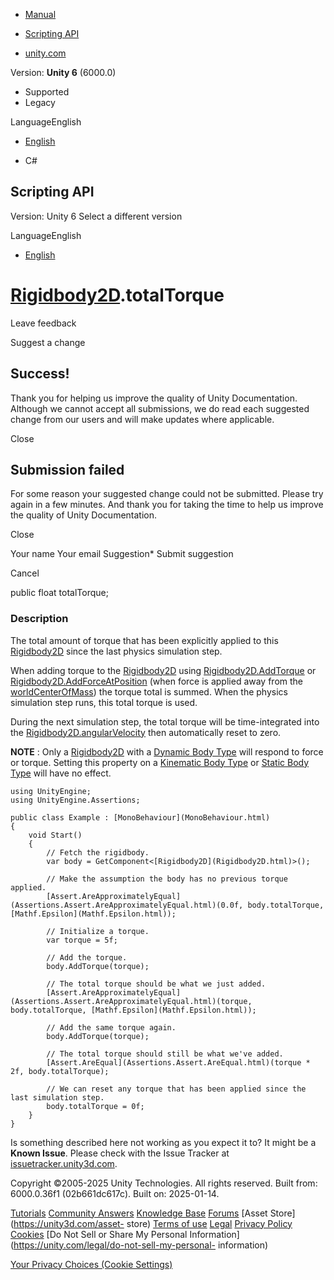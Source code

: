 [ ]()

  * [Manual](../Manual/index.html)
  * [Scripting API](../ScriptReference/index.html)

  * [unity.com](https://unity.com/)

Version: **Unity 6** (6000.0)

  * Supported
  * Legacy

LanguageEnglish

  * [English]()

  * C#

[ ](https://docs.unity3d.com)

## Scripting API

Version: Unity 6 Select a different version

LanguageEnglish

  * [English]()

#  [Rigidbody2D](Rigidbody2D.html).totalTorque

Leave feedback

Suggest a change

## Success!

Thank you for helping us improve the quality of Unity Documentation. Although
we cannot accept all submissions, we do read each suggested change from our
users and will make updates where applicable.

Close

## Submission failed

For some reason your suggested change could not be submitted. Please <a>try
again</a> in a few minutes. And thank you for taking the time to help us
improve the quality of Unity Documentation.

Close

Your name Your email Suggestion* Submit suggestion

Cancel

[ ]()

public float totalTorque;

### Description

The total amount of torque that has been explicitly applied to this
[Rigidbody2D](Rigidbody2D.html) since the last physics simulation step.

When adding torque to the [Rigidbody2D](Rigidbody2D.html) using
[Rigidbody2D.AddTorque](Rigidbody2D.AddTorque.html) or
[Rigidbody2D.AddForceAtPosition](Rigidbody2D.AddForceAtPosition.html) (when
force is applied away from the
[worldCenterOfMass](Rigidbody2D-worldCenterOfMass.html)) the torque total is
summed. When the physics simulation step runs, this total torque is used.  
  
During the next simulation step, the total torque will be time-integrated into
the [Rigidbody2D.angularVelocity](Rigidbody2D-angularVelocity.html) then
automatically reset to zero.  
  
**NOTE** : Only a [Rigidbody2D](Rigidbody2D.html) with a [Dynamic Body
Type](RigidbodyType2D.Dynamic.html) will respond to force or torque. Setting
this property on a [Kinematic Body Type](RigidbodyType2D.Kinematic.html) or
[Static Body Type](RigidbodyType2D.Static.html) will have no effect.

    
    
    using UnityEngine;
    using UnityEngine.Assertions;  
      
    public class Example : [MonoBehaviour](MonoBehaviour.html)
    {
        void Start()
        {
            // Fetch the rigidbody.
            var body = GetComponent<[Rigidbody2D](Rigidbody2D.html)>();  
      
            // Make the assumption the body has no previous torque applied.
            [Assert.AreApproximatelyEqual](Assertions.Assert.AreApproximatelyEqual.html)(0.0f, body.totalTorque, [Mathf.Epsilon](Mathf.Epsilon.html));  
      
            // Initialize a torque.
            var torque = 5f;  
      
            // Add the torque.
            body.AddTorque(torque);  
      
            // The total torque should be what we just added.
            [Assert.AreApproximatelyEqual](Assertions.Assert.AreApproximatelyEqual.html)(torque, body.totalTorque, [Mathf.Epsilon](Mathf.Epsilon.html));  
      
            // Add the same torque again.
            body.AddTorque(torque);  
      
            // The total torque should still be what we've added.
            [Assert.AreEqual](Assertions.Assert.AreEqual.html)(torque * 2f, body.totalTorque);  
      
            // We can reset any torque that has been applied since the last simulation step.
            body.totalTorque = 0f;
        }
    }
    

Is something described here not working as you expect it to? It might be a
**Known Issue**. Please check with the Issue Tracker at
[issuetracker.unity3d.com](https://issuetracker.unity3d.com).

Copyright ©2005-2025 Unity Technologies. All rights reserved. Built from:
6000.0.36f1 (02b661dc617c). Built on: 2025-01-14.

[Tutorials](https://unity3d.com/learn) [Community
Answers](https://answers.unity3d.com) [Knowledge
Base](https://support.unity3d.com/hc/en-us)
[Forums](https://forum.unity3d.com) [Asset Store](https://unity3d.com/asset-
store) [Terms of use](https://docs.unity3d.com/Manual/TermsOfUse.html)
[Legal](https://unity.com/legal) [Privacy
Policy](https://unity.com/legal/privacy-policy)
[Cookies](https://unity.com/legal/cookie-policy) [Do Not Sell or Share My
Personal Information](https://unity.com/legal/do-not-sell-my-personal-
information)

[Your Privacy Choices (Cookie Settings)](javascript:void\(0\);)

